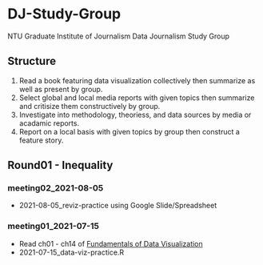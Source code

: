 # DJ-Study-Group
NTU Graduate Institute of Journalism Data Journalism Study Group

## Structure
1. Read a book featuring data visualization collectively then summarize as well as present by group.
2. Select global and local media reports with given topics then summarize and critisize them constructively by group.
3. Investigate into methodology, theoriess, and data sources by media or acadamic reports.
4. Report on a local basis with given topics by group then construct a feature story.

## Round01 - Inequality
### meeting02_2021-08-05
* 2021-08-05_reviz-practice using Google Slide/Spreadsheet

### meeting01_2021-07-15
* Read ch01 - ch14 of [Fundamentals of Data Visualization](https://clauswilke.com/dataviz/)
* 2021-07-15_data-viz-practice.R


